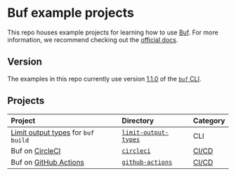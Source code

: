 # Buf example projects

This repo houses example projects for learning how to use [Buf]. For more information, we recommend checking out the [official docs][docs].

## Version

The examples in this repo currently use version [1.1.0][version] of the [`buf` CLI][cli].

## Projects

Project | Directory | Category
:-------|:----------|:--------
[Limit output types][limit-types] for `buf build` | [`limit-output-types`](./limit-types) | CLI
Buf on [CircleCI] | [`circleci`](./circleci) | [CI/CD][ci]
Buf on [GitHub Actions][actions] | [`github-actions`](./github-actions) | [CI/CD][ci]

[actions]: https://docs.github.com/actions
[buf]: https://buf.build
[ci]: https://docs.buf.build/ci-cd
[circleci]: https://circleci.com
[cli]: https://github.com/bufbuild/buf
[docs]: https://docs.buf.build
[limit-types]: https://docs.buf.build/build/usage#limit-to-specific-types
[version]: https://github.com/bufbuild/buf/releases/tag/v1.1.0
